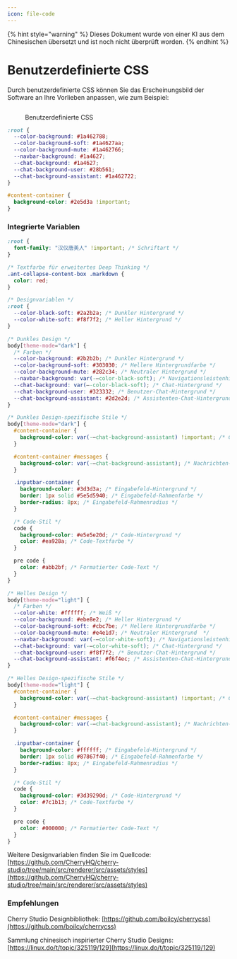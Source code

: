 ```yaml
---
icon: file-code
---
```


{% hint style="warning" %}
Dieses Dokument wurde von einer KI aus dem Chinesischen übersetzt und ist noch nicht überprüft worden.
{% endhint %}

# Benutzerdefinierte CSS

Durch benutzerdefinierte CSS können Sie das Erscheinungsbild der Software an Ihre Vorlieben anpassen, wie zum Beispiel:

<figure><img src="../../.gitbook/assets/telegram-cloud-photo-size-5-6311935435315724879-y.jpg" alt=""><figcaption><p>Benutzerdefinierte CSS</p></figcaption></figure>

```css
:root {
  --color-background: #1a462788;
  --color-background-soft: #1a4627aa;
  --color-background-mute: #1a462766;
  --navbar-background: #1a4627;
  --chat-background: #1a4627;
  --chat-background-user: #28b561;
  --chat-background-assistant: #1a462722;
}

#content-container {
  background-color: #2e5d3a !important;
}
```

### Integrierte Variablen

```css
:root {
  font-family: "汉仪唐美人" !important; /* Schriftart */
}

/* Textfarbe für erweitertes Deep Thinking */
.ant-collapse-content-box .markdown {
  color: red;
}

/* Designvariablen */
:root {
  --color-black-soft: #2a2b2a; /* Dunkler Hintergrund */
  --color-white-soft: #f8f7f2; /* Heller Hintergrund */
}

/* Dunkles Design */
body[theme-mode="dark"] {
  /* Farben */
  --color-background: #2b2b2b; /* Dunkler Hintergrund */
  --color-background-soft: #303030; /* Hellere Hintergrundfarbe */
  --color-background-mute: #282c34; /* Neutraler Hintergrund */
  --navbar-background: var(-–color-black-soft); /* Navigationsleistenhintergrund */
  --chat-background: var(–-color-black-soft); /* Chat-Hintergrund */
  --chat-background-user: #323332; /* Benutzer-Chat-Hintergrund */
  --chat-background-assistant: #2d2e2d; /* Assistenten-Chat-Hintergrund */
}

/* Dunkles Design-spezifische Stile */
body[theme-mode="dark"] {
  #content-container {
    background-color: var(-–chat-background-assistant) !important; /* Container-Hintergrund */
  }

  #content-container #messages {
    background-color: var(-–chat-background-assistant); /* Nachrichten-Hintergrund */
  }

  .inputbar-container {
    background-color: #3d3d3a; /* Eingabefeld-Hintergrund */
    border: 1px solid #5e5d5940; /* Eingabefeld-Rahmenfarbe */
    border-radius: 8px; /* Eingabefeld-Rahmenradius */
  }

  /* Code-Stil */
  code {
    background-color: #e5e5e20d; /* Code-Hintergrund */
    color: #ea928a; /* Code-Textfarbe */
  }

  pre code {
    color: #abb2bf; /* Formatierter Code-Text */
  }
}

/* Helles Design */
body[theme-mode="light"] {
  /* Farben */
  --color-white: #ffffff; /* Weiß */
  --color-background: #ebe8e2; /* Heller Hintergrund */
  --color-background-soft: #cbc7be; /* Hellere Hintergrundfarbe */
  --color-background-mute: #e4e1d7; /* Neutraler Hintergrund  */
  --navbar-background: var(-–color-white-soft); /* Navigationsleistenhintergrund */
  --chat-background: var(-–color-white-soft); /* Chat-Hintergrund */
  --chat-background-user: #f8f7f2; /* Benutzer-Chat-Hintergrund */
  --chat-background-assistant: #f6f4ec; /* Assistenten-Chat-Hintergrund */
}

/* Helles Design-spezifische Stile */
body[theme-mode="light"] {
  #content-container {
    background-color: var(-–chat-background-assistant) !important; /* Container-Hintergrund */
  }

  #content-container #messages {
    background-color: var(-–chat-background-assistant); /* Nachrichten-Hintergrund */
  }

  .inputbar-container {
    background-color: #ffffff; /* Eingabefeld-Hintergrund */
    border: 1px solid #87867f40; /* Eingabefeld-Rahmenfarbe */
    border-radius: 8px; /* Eingabefeld-Rahmenradius */
  }

  /* Code-Stil */
  code {
    background-color: #3d39290d; /* Code-Hintergrund */
    color: #7c1b13; /* Code-Textfarbe */
  }

  pre code {
    color: #000000; /* Formatierter Code-Text */
  }
}
```

Weitere Designvariablen finden Sie im Quellcode: [https://github.com/CherryHQ/cherry-studio/tree/main/src/renderer/src/assets/styles](https://github.com/CherryHQ/cherry-studio/tree/main/src/renderer/src/assets/styles)

### Empfehlungen

Cherry Studio Designbibliothek: [https://github.com/boilcy/cherrycss](https://github.com/boilcy/cherrycss)

Sammlung chinesisch inspirierter Cherry Studio Designs: [https://linux.do/t/topic/325119/129](https://linux.do/t/topic/325119/129)